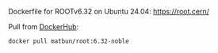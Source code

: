 Dockerfile for ROOTv6.32 on Ubuntu 24.04: https://root.cern/

Pull from [DockerHub](https://hub.docker.com/repository/docker/matbun/root/general):

```
docker pull matbun/root:6.32-noble
```
